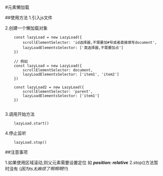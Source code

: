#元素懒加载

##使用方法
1.引入js文件

2.创建一个懒加载对象
```
    const lazyLoad = new LazyLoad({
        scrollElementSelector: 'id选择器,不需要加#号或者直接填写document',
        lazyLoadElementsSelector: ['类选择器,不需要加点']
    })
    
    // 例如
    const lazyLoad = new LazyLoad({
        scrollElementSelector: document,
        lazyLoadElementsSelector: ['item1', 'item2']
    })
    
    const lazyLoad2 = new LazyLoad({
        scrollElementSelector: 'parent',
        lazyLoadElementsSelector: ['item1']
    })
    
```
3.调用开始方法
```
    lazyLoad.start()
```

4.停止监听
```
    lazyLoad.stop()
```

##注意事项

1.如果使用区域滚动,则父元素需要设置定位 如 ***position: relative***
2.stop()方法暂时没有 (*因为ts太麻烦了啊啊啊!!!*)
